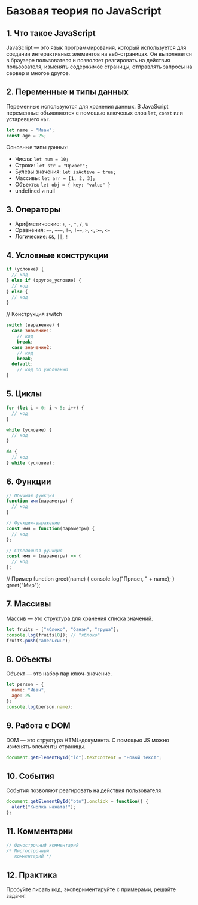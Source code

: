 # Базовая теория по JavaScript

## 1. Что такое JavaScript
JavaScript — это язык программирования, который используется для создания интерактивных элементов на веб-страницах. Он выполняется в браузере пользователя и позволяет реагировать на действия пользователя, изменять содержимое страницы, отправлять запросы на сервер и многое другое.

## 2. Переменные и типы данных
Переменные используются для хранения данных. В JavaScript переменные объявляются с помощью ключевых слов `let`, `const` или устаревшего `var`.

```js
let name = "Иван";
const age = 25;
```

Основные типы данных:
- Числа: `let num = 10;`
- Строки: `let str = "Привет";`
- Булевы значения: `let isActive = true;`
- Массивы: `let arr = [1, 2, 3];`
- Объекты: `let obj = { key: "value" }`
- undefined и null

## 3. Операторы
- Арифметические: `+`, `-`, `*`, `/`, `%`
- Сравнения: `==`, `===`, `!=`, `!==`, `>`, `<`, `>=`, `<=`
- Логические: `&&`, `||`, `!`

## 4. Условные конструкции
```js
if (условие) {
  // код
} else if (другое_условие) {
  // код
} else {
  // код
}
```

// Конструкция switch
```js
switch (выражение) {
  case значение1:
    // код
    break;
  case значение2:
    // код
    break;
  default:
    // код по умолчанию
}
```

## 5. Циклы
```js
for (let i = 0; i < 5; i++) {
  // код
}

while (условие) {
  // код
}

do {
  // код
} while (условие);
```

## 6. Функции
```js
// Обычная функция
function имя(параметры) {
  // код
}

// Функция-выражение
const имя = function(параметры) {
  // код
};

// Стрелочная функция
const имя = (параметры) => {
  // код
};
```

// Пример
function greet(name) {
  console.log("Привет, " + name);
}
greet("Мир");


## 7. Массивы
Массив — это структура для хранения списка значений.
```js
let fruits = ["яблоко", "банан", "груша"];
console.log(fruits[0]); // "яблоко"
fruits.push("апельсин");
```

## 8. Объекты
Объект — это набор пар ключ-значение.
```js
let person = {
  name: "Иван",
  age: 25
};
console.log(person.name);
```

## 9. Работа с DOM
DOM — это структура HTML-документа. С помощью JS можно изменять элементы страницы.
```js
document.getElementById("id").textContent = "Новый текст";
```

## 10. События
События позволяют реагировать на действия пользователя.
```js
document.getElementById("btn").onclick = function() {
  alert("Кнопка нажата!");
};
```

## 11. Комментарии
```js
// Однострочный комментарий
/* Многострочный
   комментарий */
```

## 12. Практика
Пробуйте писать код, экспериментируйте с примерами, решайте задачи!
